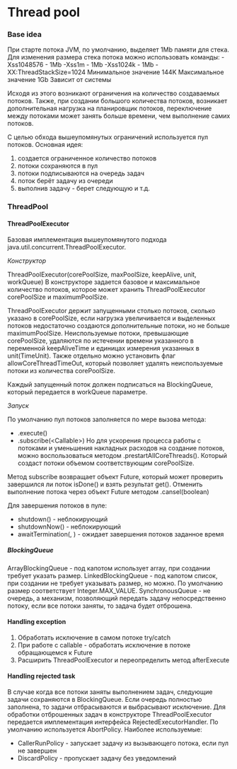 # Thread pool

### Base idea
При старте потока JVM, по умолчанию, выделяет 1Mb памяти для стека.
Для изменения размера стека потока можно использовать команды:
-Xss1048576 - 1Mb
-Xss1m - 1Mb
-Xss1024k - 1Mb
-XX:ThreadStackSize=1024
Минимальное значение 144K
Максимальное значение 1Gb
Зависит от системы


Исходя из этого возникают ограничения на количество создаваемых потоков.
Также, при создании большого количества потоков, возникает дополнительная нагрузка на планировщик потоков,
переключение между потоками может занять больше времени, чем выполнение самих потоков.

С целью обхода вышеупомянутых ограничений используется пул потоков. Основная идея:
1. создается ограниченное количество потоков
2. потоки сохраняются в пул
3. потоки подписываются на очередь задач
4. поток берёт задачу из очереди
5. выполнив задачу - берет следующую и т.д.

### ThreadPool

#### ThreadPoolExecutor
Базовая имплементация вышеупомянутого подхода java.util.concurrent.ThreadPoolExecutor.

*Конструктор*

ThreadPoolExecutor(corePoolSize, maxPoolSize, keepAlive, unit, workQueue)
В конструкторе задается базовое и максимальное количество потоков, которое может хранить ThreadPoolExecutor
corePoolSize и maximumPoolSize.

ThreadPoolExecutor держит запущенными столько потоков, сколько указано в corePoolSize, если нагрузка увеличивается 
и выделенных потоков недостаточно создаются дополнительные потоки, но не больше maximumPoolSize.
Неиспользуемые потоки, превышающие corePoolSize, удаляются по истечении времени указанного 
в переменной keepAliveTime и единицах измерения указанных в unit(TimeUnit). Также отдельно можно установить флаг
allowCoreThreadTimeOut, который позволяет удалять неиспользуемые потоки из количества corePoolSize.

Каждый запущенный поток должен подписаться на BlockingQueue<T>, который передается в workQueue параметре.

*Запуск*

По умолчанию пул потоков заполняется по мере вызова метода:
* .execute(<Runnable>)
* .subscribe(<Callable<T>>)
Но для ускорения процесса работы с потоками и уменьшения накладных расходов на создание потоков, можно воспользоваться методом
.prestartAllCoreThreads(). Который создаст потоки объемом соответствующим corePoolSize.

Метод subscribe возвращает объект Future<T>, который может проверить завершился ли поток isDone() и взять результат get().
Отменить выполнение потока через объект Future<T> методом .cansel(boolean)

Для завершения потоков в пуле:
* shutdown() - неблокирующий
* shutdownNow() - неблокирующий
* awaitTermination(<time>, <unit>) - ожидает завершения потоков заданное время

##### BlockingQueue

ArrayBlockingQueue - под капотом использует array, при создании требует указать размер.
LinkedBlockingQueue - под капотом список, при создании не требует указывать размер, но можно. По умолчанию размер соответствует Integer.MAX_VALUE.
SynchronousQueue - не очередь, а механизм, позволяющий передать задачу непосредственно потоку, если все потоки заняты, то задача будет отброшена.

#### Handling exception

1. Обработать исключение в самом потоке try/catch
2. При работе с callable - обработать исключение в потоке обращающемся к Future
3. Расширить ThreadPoolExecutor и переопределить метод afterExecute

#### Handling rejected task

В случае когда все потоки заняты выполнением задач, следующие задачи сохраняются в BlockingQueue. 
Если очередь полностью заполнена, то задачи отбрасываются и выбрасывают исключение.
Для обработки отброшенных задач в конструкторе ThreadPoolExecutor передается имплементация
интерфейса RejectedExecutorHandler.
По умолчанию используется AbortPolicy.
Наиболее используемые:
* CallerRunPolicy - запускает задачу из вызывающего потока, если пул не завершен
* DiscardPolicy - пропускает задачу без уведомлений